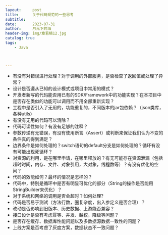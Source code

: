 ```yaml
---
layout:     post
title:      关于代码规范的一些思考
subtitle:   
date:       2023-07-31
author:     月光下的海
header-img: img/章若楠12.jpg
catalog: true
tags:
    - Java



---
```




- 有没有对错误进行处理？对于调用的外部服务，是否检查了返回值或处理了异常？
- 设计是否遵从已知的设计模式或项目中常用的模式？
- 开发者新写的代码能否用已有的SDK/Framework中的功能实现？在本项目中是否存在类似的功能可以调用而不用全部重新实现？
- 工程中是否引入了无用的，功能重复的，不同版本的jar包依赖？（json类库，各种utils）
- 有没有无用的代码可以清除？
- 代码可读性如何？有没有足够的注释？
- 参数传递有无错误，有没有使用断言（Assert）或判断来保证我们认为不变的条件真的得到满足？
- 边界条件是如何处理的？switch语句的default分支是如何处理的？循环有没有可能出现死循环？
- 对资源的利用，是在哪里申请，在哪里释放的？有无可能存在资源泄漏（包括超时时间，内存、文件、对象引用，大对象，线程数等）？有没有优化的空间？
- 代码的效能如何？最坏的情况是怎样的？
- 代码中，特别是循环中是否有明显可优化的部分（String的操作是否能用StringBuilder来优化）？
- 对于系统和网络的调用是否会超时？如何处理?
- 代码是否易于测试（方法行数，圈复杂度，出入参定义是否合理）？
- 改动是否影响到旧版本、历史数据、上游能否兼容？
- 接口设计是否有考虑幂等、并发、越权，降级等问题？
- 是否存在缓存、数据库性能问题以及多数据源数据一致性的问题？
- 上线方案是否考虑了灰度方案，数据状态不一致问题？